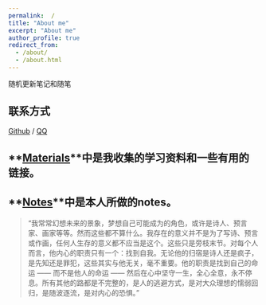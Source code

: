 ```yaml
---
permalink:  /
title: "About me"
excerpt: "About me"
author_profile: true
redirect_from:
  - /about/
  - /about.html
---
```


随机更新笔记和随笔

## 联系方式

[Github](https://github.com/Liyanyang1219) / [QQ](../images/QQ.png)

## **[Materials](https://liyanyang1219.github.io/materials/)**中是我收集的学习资料和一些有用的链接。

## **[Notes](https://liyanyang1219.github.io/notes/)**中是本人所做的notes。

> “我常常幻想未来的景象，梦想自己可能成为的角色，或许是诗人、预言家、画家等等。然而这些都不算什么。我存在的意义并不是为了写诗、预言或作画，任何人生存的意义都不应当是这个。这些只是旁枝末节。对每个人而言，他内心的职责只有一个：找到自我。无论他的归宿是诗人还是疯子，是先知还是罪犯，这些其实与他无关，毫不重要。他的职责是找到自己的命运 —— 而不是他人的命运 —— 然后在心中坚守一生，全心全意，永不停息。所有其他的路都是不完整的，是人的逃避方式，是对大众理想的懦弱回归，是随波逐流，是对内心的恐惧。”
